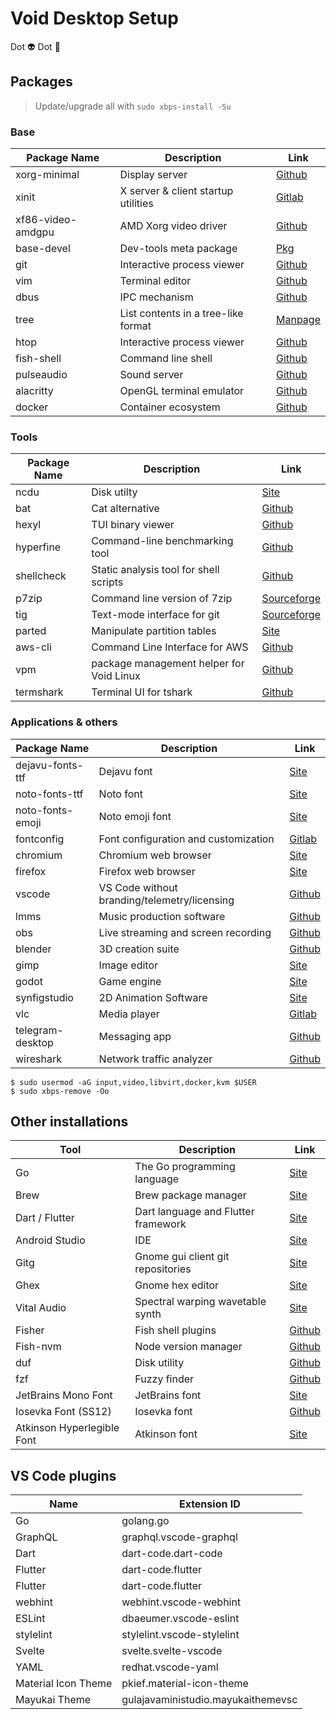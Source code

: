 # Void Desktop Setup

Dot 👽 Dot 🦎

## Packages

> Update/upgrade all with `sudo xbps-install -Su`

### Base

| Package Name | Description | Link   |
|--------------|-------------|--------|
| xorg-minimal | Display server                      | [Github](https://github.com/freedesktop/xorg-xserver) |
| xinit        | X server & client startup utilities | [Gitlab](https://gitlab.freedesktop.org/xorg/app/xinit) |
| xf86-video-amdgpu | AMD Xorg video driver          | [Github](https://github.com/freedesktop/xorg-xf86-video-amdgpu) |
| base-devel   | Dev-tools meta package              | [Pkg](https://github.com/void-linux/void-packages/blob/master/srcpkgs/base-devel/template) |
| git          | Interactive process viewer          | [Github](https://github.com/git/git) |
| vim          | Terminal editor                     | [Github](https://github.com/vim/vim) |
| dbus         | IPC mechanism                       | [Github](https://github.com/freedesktop/dbus) |
| tree         | List contents in a tree-like format | [Manpage](https://linux.die.net/man/1/tree) |
| htop         | Interactive process viewer          | [Github](https://github.com/htop-dev/htop) |
| fish-shell   | Command line shell                  | [Github](https://github.com/fish-shell/fish-shell) |
| pulseaudio   | Sound server                        | [Github](https://github.com/pulseaudio/pulseaudio) |
| alacritty    | OpenGL terminal emulator            | [Github](https://github.com/alacritty/alacritty) |
| docker       | Container ecosystem                 | [Github](https://github.com/moby/moby) |

### Tools

| Package Name | Description | Link   |
|--------------|-------------|--------|
| ncdu         | Disk utilty | [Site](https://dev.yorhel.nl/ncdu) |
| bat          | Cat alternative | [Github](https://github.com/sharkdp/bat) |
| hexyl        | TUI binary viewer | [Github](https://github.com/sharkdp/hexyl) |
| hyperfine    | Command-line benchmarking tool | [Github](https://github.com/sharkdp/hyperfine) |
| shellcheck   | Static analysis tool for shell scripts | [Github](https://github.com/koalaman/shellcheck) |
| p7zip        | Command line version of 7zip | [Sourceforge](https://sourceforge.net/projects/p7zip/) |
| tig          | Text-mode interface for git | [Sourceforge](https://github.com/jonas/tig) |
| parted       | Manipulate partition tables | [Site](https://savannah.gnu.org/git/?group=parted) |
| aws-cli      | Command Line Interface for AWS | [Github](https://github.com/aws/aws-cli) |
| vpm          | package management helper for Void Linux | [Github](https://github.com/netzverweigerer/vpm) |
| termshark    | Terminal UI for tshark | [Github](https://github.com/gcla/termshark) |

### Applications & others

| Package Name        | Description | Link   |
|---------------------|-------------|--------|
| dejavu-fonts-ttf    | Dejavu font | [Site](https://dejavu-fonts.github.io/) |
| noto-fonts-ttf      | Noto font | [Site](https://www.google.com/get/noto/) |
| noto-fonts-emoji    | Noto emoji font | [Site](https://www.google.com/get/noto/) |
| fontconfig          | Font configuration and customization | [Gitlab](https://gitlab.freedesktop.org/fontconfig/fontconfig) |
| chromium            | Chromium web browser | [Site](https://www.chromium.org/Home) |
| firefox             | Firefox web browser | [Site](https://www.mozilla.org/en-US/firefox/new/) |
| vscode              | VS Code without branding/telemetry/licensing | [Github](https://github.com/VSCodium/vscodium) |
| lmms                | Music production software | [Github](https://github.com/LMMS/lmms) |
| obs                 | Live streaming and screen recording | [Github](https://github.com/obsproject/obs-studio) |
| blender             | 3D creation suite | [Github](https://github.com/blender/blender) |
| gimp                | Image editor | [Site](https://www.gimp.org/) |
| godot               | Game engine | [Site](https://godotengine.org/) |
| synfigstudio        | 2D Animation Software | [Site](https://www.synfig.org/) |
| vlc                 | Media player  | [Gitlab](https://code.videolan.org/videolan/vlc) |
| telegram-desktop    | Messaging app | [Github](https://github.com/telegramdesktop/tdesktop) |
| wireshark           | Network traffic analyzer | [Github](https://github.com/wireshark/wireshark) |

```console
$ sudo usermod -aG input,video,libvirt,docker,kvm $USER
$ sudo xbps-remove -Oo
```

## Other installations

| Tool                       | Description | Link   |
|----------------------------|-------------|--------|
| Go                         | The Go programming language | [Site](https://golang.org/dl/) |
| Brew                       | Brew package manager | [Site](https://brew.sh/) |
| Dart / Flutter             | Dart language and Flutter framework | [Site](https://flutter.dev/docs/get-started/install/linux) |
| Android Studio             | IDE | [Site](https://developer.android.com/studio) |
| Gitg                       | Gnome gui client git repositories | [Site](https://wiki.gnome.org/Apps/Gitg/) |
| Ghex                       | Gnome hex editor | [Site](https://wiki.gnome.org/Apps/Ghex) |
| Vital Audio                | Spectral warping wavetable synth | [Site](https://vital.audio/) |
| Fisher                     | Fish shell plugins | [Github](https://github.com/jorgebucaran/fisher) |
| Fish-nvm                   | Node version manager | [Github](https://github.com/jorgebucaran/fish-nvm) |
| duf                        | Disk utility | [Github](https://github.com/muesli/duf) |
| fzf                        | Fuzzy finder | [Github](https://github.com/junegunn/fzf) |
| JetBrains Mono Font        | JetBrains font| [Site](https://www.jetbrains.com/lp/mono/) |
| Iosevka Font (SS12)        | Iosevka font | [Github](https://github.com/be5invis/Iosevka/releases) |
| Atkinson Hyperlegible Font | Atkinson font | [Site](https://fontesk.com/atkinson-hyperlegible-font/) |

## VS Code plugins

| Name                | Extension ID                       |
|---------------------|------------------------------------|
| Go                  | golang.go                          |
| GraphQL             | graphql.vscode-graphql             |
| Dart                | dart-code.dart-code                |
| Flutter             | dart-code.flutter                  |
| Flutter             | dart-code.flutter                  |
| webhint             | webhint.vscode-webhint             |
| ESLint              | dbaeumer.vscode-eslint             |
| stylelint           | stylelint.vscode-stylelint         |
| Svelte              | svelte.svelte-vscode               |
| YAML                | redhat.vscode-yaml                 |
| Material Icon Theme | pkief.material-icon-theme          |
| Mayukai Theme       | gulajavaministudio.mayukaithemevsc |

<style>
table {
	width:100%;
}
</style>